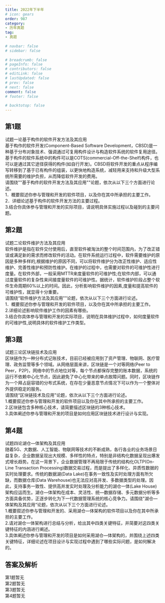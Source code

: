 ```yaml
---  
title: 2022年下半年  
# icon: gears  
order: 987  
category:  
- 历年真题  
tag:  
- 真题  
  
# navbar: false  
# sidebar: false  
  
# breadcrumb: false  
# pageInfo: false  
# contributors: false  
# editLink: false  
# lastUpdated: false  
# prev: false  
# next: false  
comment: false  
# footer: false  
  
# backtotop: false  
---  
```

## 第1题 ##

试题一论基于构件的软件开发方法及其应用  
基于构作的软件开发(Component-Based Software Development，CBSD)是一种基于分布对象技术、强调通过可复用构件设计与构造软件系统的软件复用途径。基于构件的软件系统中的构件可以是COTS(commercial-Off-the-Shelf)构件，也可以是通过其它途径获得的构件(如自行开发)。CBSD将软件开发的重点从程序编写转移到了基于已有构件的组装，以更快地构造系统，减轻用来支持和升级大型系统所需要的维护负担，从而降低软件开发的费用。  
请围绕""基于构件的软件开发方法及其应用""论题，依次从以下三个方面进行论述。  
1．概要叙述你参与管理和开发的软件项目，以及你在其中所承担的主要工作。  
2．详细论述基于构件的软件开发方法的主要过程。  
3.结合你具体参与管理和开发的实际项目，请说明具体实施过程以及碰到的主要问题。  


## 第2题 ##

试题二论软件维护方法及其应用  
软件维护是指在软件交付使用后，直至软件被淘汰的整个时间范围内，为了改正错误或满足新的需求而修改软件的活动。在软件系统运行过程中，软件需要维护的原因是多种多样的,根据维护的原因不同，可以将软件维护分为改正性维护、适应性维护、完善性维护和预防性维护。在维护的过程中，也需要对软件的可维护性进行度量。在软件外部，一般采用MTTR来度量软件的可维护性;在软件内部，可以通过度量软件的复杂性来间接度量软件的可维护性。据统计，软件维护阶段占整个软件生命周期60%以上的时间。因此，分析影响软件维护的因素,度量和提高软件的可维护性，就显得十分重要。  
请围绕“软件维护方法及其应用""论题，依次从以下三个方面进行论述。  
1．概要叙述你参与管理和开发的软件项目，以及你在其中所承担的主要工作。  
2.详细论述影响软件维护工作的因素有哪些。  
3.结合你具体参与管理和开发的实际项目，说明在具体维护过程中，如何度量软件的可维护性,说明具体的软件维护工作类型。  


## 第3题 ##

试题三论区块链技术及应用  
区块链作为一种分布式记账技术，目前已经被应用到了资产管理、物联网、医疗管理、政务监管等多个领域。从网络层面来讲，区块链是一个对等网络(Peer to Peer，P2P)，网络中的节点地位对等，每个节点都保存完整的账本数据，系统的运行不依赖中心化节点，因此避免了中心化带来的单点故障问题。同时，区块链作为一个拜占庭容错的分布式系统，在存在少量恶意节点情况下可以作为一个整体对外提供稳定的服务。  
请围绕“区块链技术及应用"论题，依次从以下三个方面进行论述。  
1.概要叙述你参与管理和开发的软件项目以及你在其中所承担的主要工作。  
2.区块链包含多种核心技术，请简要描述区块链的3种核心技术。  
3.具体阐述你参与管理和开发的项目是如何应用区块链技术进行设计与实现。  


## 第4题 ##

试题四论湖仓—体架构及其应用  
随着5G、大数据、人工智能、物联网等技术的不断成熟，各行各业的业务场景日益复杂，企业数据呈现出大规模、多样性的特点，特别是非结构化数据呈现出爆发式增长趋势。在这一背景下，企业数据管理不再局限于传统的结构化OLTP(On-Line Transaction Processing)数据交易过程，而是提出了多样化、异质性数据的实时处理要求。传统的数据湖(Data Lake)在事务一致性及实时处理方面有所欠缺，而数据仓库(Data Warehouse)也无法应对高并发、多数据类型的处理。因此，支持事务一致性、提供高并发实时处理及分析能力的湖仓一体(Lake House)架构应运而生。湖仓—体架构在成本、灵活性、统—数据存储、多元数据分析等多方面具备优势，正逐步转化为下一代数据管理系统的核心竞争力。请围绕"湖仓—体架构及其应用“论题，依次从以下三个方面进行论述。  
1.概要叙述你参与管理和开发的、采用湖仓—体架构的软件项目以及你在其中所承担的主要工作。  
2.请对湖仓一体架构进行总结与分析，给出其中四类关键特征，并简要对这四类关键特征的内涵进行阐述。  
3.具体阐述你参与管理和开发的项目是如何采用湖仓—体架构的，并围绕上述四类关键特征，详细论述在项目设计与实现过程中遇到了哪些实际问题，是如何解决的。  
  


## 答案及解析 ##

  

第1题暂无  
第2题暂无  
第3题暂无  
第4题暂无  

